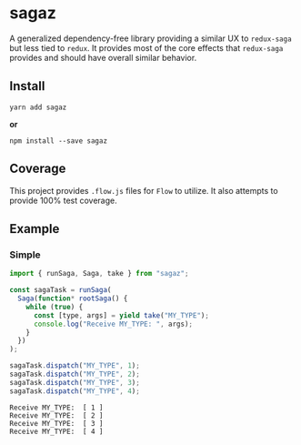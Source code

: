 # sagaz

A generalized dependency-free library providing a similar UX to `redux-saga` but less tied to `redux`. It provides most of the core effects that `redux-saga` provides and should have overall similar behavior.

## Install

```
yarn add sagaz
```

**or**

```
npm install --save sagaz
```

## Coverage

This project provides `.flow.js` files for `Flow` to utilize. It also attempts to provide 100% test coverage.

## Example

### Simple

```js
import { runSaga, Saga, take } from "sagaz";

const sagaTask = runSaga(
  Saga(function* rootSaga() {
    while (true) {
      const [type, args] = yield take("MY_TYPE");
      console.log("Receive MY_TYPE: ", args);
    }
  })
);

sagaTask.dispatch("MY_TYPE", 1);
sagaTask.dispatch("MY_TYPE", 2);
sagaTask.dispatch("MY_TYPE", 3);
sagaTask.dispatch("MY_TYPE", 4);
```

```
Receive MY_TYPE:  [ 1 ]
Receive MY_TYPE:  [ 2 ]
Receive MY_TYPE:  [ 3 ]
Receive MY_TYPE:  [ 4 ]
```
